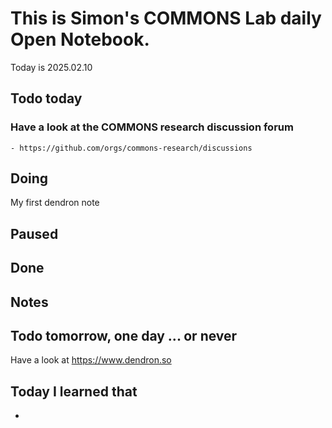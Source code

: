 

# This is Simon's COMMONS Lab daily Open Notebook.

Today is 2025.02.10

## Todo today

### Have a look at the COMMONS research discussion forum
    - https://github.com/orgs/commons-research/discussions


###
###

## Doing

My first dendron note

## Paused

## Done



## Notes

## Todo tomorrow, one day ... or never 

Have a look at https://www.dendron.so



###
###


## Today I learned that

- 